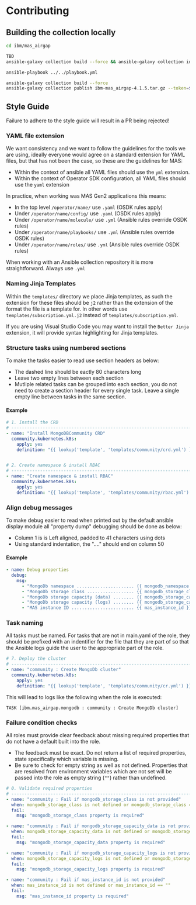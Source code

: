 # Contributing

## Building the collection locally

```bash
cd ibm/mas_airgap

TBD
ansible-galaxy collection build --force && ansible-galaxy collection install ibm-mas_airgap-4.1.5.tar.gz -p /home/david/.ansible/collections --force

ansible-playbook ../../playbook.yml
```

```bash
ansible-galaxy collection build --force
ansible-galaxy collection publish ibm-mas_airgap-4.1.5.tar.gz --token=$ANSIBLE_GALAXY_TOKEN
```

## Style Guide
Failure to adhere to the style guide will result in a PR being rejected!

### YAML file extension
We want consistency and we want to follow the guidelines for the tools we are using, ideally everyone would agree on a standard extension for YAML files, but that has not been the case, so these are the guidelines for MAS:

- Within the context of ansible all YAML files should use the `yml` extension.
- Within the context of Operator SDK configuration, all YAML files should use the `yaml` extension

In practice, when working was MAS Gen2 applications this means:
- In the top level `/operator/name/` use `.yaml` (OSDK rules apply)
- Under `/operator/name/config/` use `.yaml` (OSDK rules apply)
- Under `/operator/name/molecule/` use `.yml` (Ansible rules override OSDK rules)
- Under `/operator/name/playbooks/` use `.yml` (Ansible rules override OSDK rules)
- Under `/operator/name/roles/` use `.yml` (Ansible rules override OSDK rules)

When working with an Ansible collection repository it is more straightforward.  Always use `.yml`

### Naming Jinja Templates
Within the `templates/` directory we place Jinja templates, as such the extension for these files should be `j2` rather than the extension of the format the file is a template for.  In other words use `templates/subscription.yml.j2` instead of `templates/subscription.yml`.

If you are using Visual Studio Code you may want to install the `Better Jinja` extension, it will provide syntax highlighting for Jinja templates.

### Structure tasks using numbered sections
To make the tasks easier to read use section headers as below:
- The dashed line should be eactly 80 characters long
- Leave two empty lines between each section
- Mutliple related tasks can be grouped into each section, you do not need to create a section header for every single task.  Leave a single empty line between tasks in the same section.

#### Example
```yaml
# 1. Install the CRD
# -----------------------------------------------------------------------------
- name: "Install MongoDBCommunity CRD"
  community.kubernetes.k8s:
    apply: yes
    definition: "{{ lookup('template', 'templates/community/crd.yml') }}"


# 2. Create namespace & install RBAC
# -----------------------------------------------------------------------------
- name: "Create namespace & install RBAC"
  community.kubernetes.k8s:
    apply: yes
    definition: "{{ lookup('template', 'templates/community/rbac.yml') }}"
```

### Align debug messages
To make debug easier to read when printed out by the default ansible display module all "property dump" debugging should be done as below:
- Column 1 is is Left aligned, padded to 41 characters using dots
- Using standard indentation, the "...." should end on column 50

#### Example
```yaml
- name: Debug properties
  debug:
    msg:
      - "MongoDb namespace ...................... {{ mongodb_namespace }}"
      - "MongoDb storage class .................. {{ mongodb_storage_class }}"
      - "MongoDb storage capacity (data) ........ {{ mongodb_storage_capacity_data }}"
      - "MongoDb storage capacity (logs) ........ {{ mongodb_storage_capacity_logs }}"
      - "MAS instance ID ........................ {{ mas_instance_id }}"
```

### Task naming
All tasks must be named.  For tasks that are not in main.yaml of the role, they should be prefixed with an indentifier for the file that they are part of so that the Ansible logs guide the user to the appropriate part of the role.

```yaml
# 7. Deploy the cluster
# -----------------------------------------------------------------------------
- name: "community : Create MongoDb cluster"
  community.kubernetes.k8s:
    apply: yes
    definition: "{{ lookup('template', 'templates/community/cr.yml') }}"
```

This will lead to logs like the following when the role is executed:
```
TASK [ibm.mas_airgap.mongodb : community : Create MongoDb cluster]
```

### Failure condition checks
All roles must provide clear feedback about missing required properties that do not have a default built into the role.
- The feedback must be exact.  Do not return a list of required properties, state specifically which variable is missing.
- Be sure to check for empty string as well as not defined.  Properties that are resolved from environment variables which are not set will be passed into the role as empty string (`""`) rather than undefined.

```yaml
# 0. Validate required properties
# -----------------------------------------------------------------------------
- name: "community : Fail if mongodb_storage_class is not provided"
  when: mongodb_storage_class is not defined or mongodb_storage_class == ""
  fail:
    msg: "mongodb_storage_class property is required"

- name: "community : Fail if mongodb_storage_capacity_data is not provided"
  when: mongodb_storage_capacity_data is not defined or mongodb_storage_capacity_data == ""
  fail:
    msg: "mongodb_storage_capacity_data property is required"

- name: "community : Fail if mongodb_storage_capacity_logs is not provided"
  when: mongodb_storage_capacity_logs is not defined or mongodb_storage_capacity_logs == ""
  fail:
    msg: "mongodb_storage_capacity_logs property is required"

- name: "community : Fail if mas_instance_id is not provided"
  when: mas_instance_id is not defined or mas_instance_id == ""
  fail:
    msg: "mas_instance_id property is required"
```